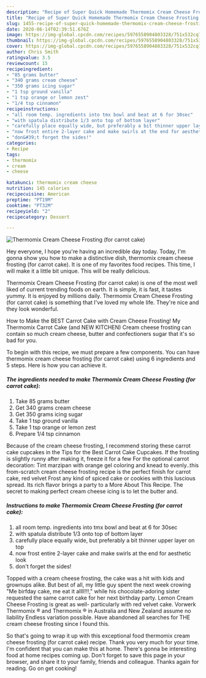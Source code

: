 ```yaml
---
description: "Recipe of Super Quick Homemade Thermomix Cream Cheese Frosting (for carrot cake)"
title: "Recipe of Super Quick Homemade Thermomix Cream Cheese Frosting (for carrot cake)"
slug: 1455-recipe-of-super-quick-homemade-thermomix-cream-cheese-frosting-for-carrot-cake
date: 2020-06-14T02:39:51.676Z
image: https://img-global.cpcdn.com/recipes/5976558904803328/751x532cq70/thermomix-cream-cheese-frosting-for-carrot-cake-recipe-main-photo.jpg
thumbnail: https://img-global.cpcdn.com/recipes/5976558904803328/751x532cq70/thermomix-cream-cheese-frosting-for-carrot-cake-recipe-main-photo.jpg
cover: https://img-global.cpcdn.com/recipes/5976558904803328/751x532cq70/thermomix-cream-cheese-frosting-for-carrot-cake-recipe-main-photo.jpg
author: Chris Smith
ratingvalue: 3.5
reviewcount: 15
recipeingredient:
- "85 grams butter"
- "340 grams cream cheese"
- "350 grams icing sugar"
- "1 tsp ground vanilla"
- "1 tsp orange or lemon zest"
- "1/4 tsp cinnamon"
recipeinstructions:
- "all room temp. ingredients into tmx bowl and beat at 6 for 30sec"
- "with spatula distribute 1/3 onto top of bottom layer"
- "carefully place equally wide, but preferably a bit thinner upper layer on top"
- "now frost entire 2-layer cake and make swirls at the end for aesthetic look"
- "don&#39;t forget the sides!"
categories:
- Recipe
tags:
- thermomix
- cream
- cheese

katakunci: thermomix cream cheese 
nutrition: 145 calories
recipecuisine: American
preptime: "PT19M"
cooktime: "PT32M"
recipeyield: "2"
recipecategory: Dessert

---
```



![Thermomix Cream Cheese Frosting (for carrot cake)](https://img-global.cpcdn.com/recipes/5976558904803328/751x532cq70/thermomix-cream-cheese-frosting-for-carrot-cake-recipe-main-photo.jpg)

Hey everyone, I hope you're having an incredible day today. Today, I'm gonna show you how to make a distinctive dish, thermomix cream cheese frosting (for carrot cake). It is one of my favorites food recipes. This time, I will make it a little bit unique. This will be really delicious.

Thermomix Cream Cheese Frosting (for carrot cake) is one of the most well liked of current trending foods on earth. It is simple, it is fast, it tastes yummy. It is enjoyed by millions daily. Thermomix Cream Cheese Frosting (for carrot cake) is something that I've loved my whole life. They're nice and they look wonderful.

How to Make the BEST Carrot Cake with Cream Cheese Frosting! My Thermomix Carrot Cake (and NEW KITCHEN) Cream cheese frosting can contain so much cream cheese, butter and confectioners sugar that it&#39;s so bad for you.


To begin with this recipe, we must prepare a few components. You can have thermomix cream cheese frosting (for carrot cake) using 6 ingredients and 5 steps. Here is how you can achieve it.

<!--inarticleads1-->

##### The ingredients needed to make Thermomix Cream Cheese Frosting (for carrot cake):

1. Take 85 grams butter
1. Get 340 grams cream cheese
1. Get 350 grams icing sugar
1. Take 1 tsp ground vanilla
1. Take 1 tsp orange or lemon zest
1. Prepare 1/4 tsp cinnamon


Because of the cream cheese frosting, I recommend storing these carrot cake cupcakes in the Tips for the Best Carrot Cake Cupcakes. If the frosting is slightly runny after making it, freeze it for a few For the optional carrot decoration: Tint marzipan with orange gel coloring and knead to evenly..this from-scratch cream cheese frosting recipe is the perfect finish for carrot cake, red velvet Frost any kind of spiced cake or cookies with this luscious spread. Its rich flavor brings a party to a More About This Recipe. The secret to making perfect cream cheese icing is to let the butter and. 

<!--inarticleads2-->

##### Instructions to make Thermomix Cream Cheese Frosting (for carrot cake):

1. all room temp. ingredients into tmx bowl and beat at 6 for 30sec
1. with spatula distribute 1/3 onto top of bottom layer
1. carefully place equally wide, but preferably a bit thinner upper layer on top
1. now frost entire 2-layer cake and make swirls at the end for aesthetic look
1. don&#39;t forget the sides!


Topped with a cream cheese frosting, the cake was a hit with kids and grownups alike. But best of all, my little guy spent the next week crowing &#34;Me birfday cake, me eat it allll!!!,&#34; while his chocolate-adoring sister requested the same carrot cake for her next birthday party. Lemon Cream Cheese Frosting is great as well- particularly with red velvet cake. Vorwerk Thermomix ® and Thermomix ® in Australia and New Zealand assume no liability Endless variation possible. Have abandoned all searches for THE cream cheese frosting since I found this. 

So that's going to wrap it up with this exceptional food thermomix cream cheese frosting (for carrot cake) recipe. Thank you very much for your time. I'm confident that you can make this at home. There's gonna be interesting food at home recipes coming up. Don't forget to save this page in your browser, and share it to your family, friends and colleague. Thanks again for reading. Go on get cooking!
